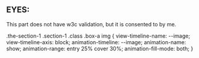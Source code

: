 





## EYES:
This part does not have w3c validation, but it is consented to by me.

.the-section-1 .section-1 .class .box-a img {
  view-timeline-name: --image;
  view-timeline-axis: block;
  animation-timeline: --image;
  animation-name: show;
  animation-range: entry 25% cover 30%;
  animation-fill-mode: both;
}
